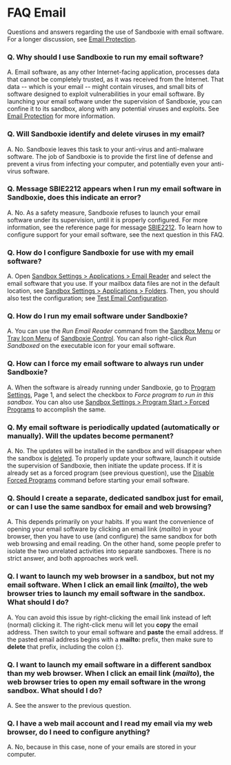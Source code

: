 # FAQ Email

Questions and answers regarding the use of Sandboxie with email software. For a longer discussion, see [Email Protection](EmailProtection.md).

### Q. Why should I use Sandboxie to run my email software?

A. Email software, as any other Internet-facing application, processes data that cannot be completely trusted, as it was received from the Internet. That data -- which is your email -- might contain viruses, and small bits of software designed to exploit vulnerabilities in your email software. By launching your email software under the supervision of Sandboxie, you can confine it to its sandbox, along with any potential viruses and exploits. See [Email Protection](EmailProtection.md) for more information.

### Q. Will Sandboxie identify and delete viruses in my email?

A. No. Sandboxie leaves this task to your anti-virus and anti-malware software. The job of Sandboxie is to provide the first line of defense and prevent a virus from infecting your computer, and potentially even your anti-virus software.

### Q. Message SBIE2212 appears when I run my email software in Sandboxie, does this indicate an error?

A. No. As a safety measure, Sandboxie refuses to launch your email software under its supervision, until it is properly configured. For more information, see the reference page for message [SBIE2212](SBIE2212.md). To learn how to configure support for your email software, see the next question in this FAQ.

### Q. How do I configure Sandboxie for use with my email software?

A. Open [Sandbox Settings > Applications > Email Reader](ApplicationsSettings.md#email-reader) and select the email software that you use. If your mailbox data files are not in the default location, see [Sandbox Settings > Applications > Folders](ApplicationsSettings.md#folders). Then, you should also test the configuration; see [Test Email Configuration](TestEmailConfiguration.md).

### Q. How do I run my email software under Sandboxie?

A. You can use the _Run Email Reader_ command from the [Sandbox Menu](SandboxMenu.md) or [Tray Icon Menu](TrayIconMenu.md) of [Sandboxie Control](SandboxieControl.md). You can also right-click _Run Sandboxed_ on the executable icon for your email software.

### Q. How can I force my email software to always run under Sandboxie?

A. When the software is already running under Sandboxie, go to [Program Settings](ProgramSettings.md#page-1), Page 1, and select the checkbox to _Force program to run in this sandbox_. You can also use [Sandbox Settings > Program Start > Forced Programs](ProgramStartSettings.md#forced-programs) to accomplish the same.

### Q. My email software is periodically updated (automatically or manually). Will the updates become permanent?

A. No. The updates will be installed in the sandbox and will disappear when the sandbox is [deleted](DeleteSandbox.md). To properly update your software, launch it outside the supervision of Sandboxie, then initiate the update process. If it is already set as a forced program (see previous question), use the [Disable Forced Programs](FileMenu.md#disable-forced-programs) command before starting your email software.

### Q. Should I create a separate, dedicated sandbox just for email, or can I use the same sandbox for email and web browsing?

A. This depends primarily on your habits. If you want the convenience of opening your email software by clicking an email link (_mailto_) in your browser, then you have to use (and configure) the same sandbox for both web browsing and email reading. On the other hand, some people prefer to isolate the two unrelated activities into separate sandboxes. There is no strict answer, and both approaches work well.

### Q. I want to launch my web browser in a sandbox, but not my email software. When I click an email link (_mailto_), the web browser tries to launch my email software in the sandbox. What should I do?

A. You can avoid this issue by right-clicking the email link instead of left (normal) clicking it. The right-click menu will let you **copy** the email address. Then switch to your email software and **paste** the email address. If the pasted email address begins with a **mailto:** prefix, then make sure to **delete** that prefix, including the colon (:).

### Q. I want to launch my email software in a different sandbox than my web browser. When I click an email link (_mailto_), the web browser tries to open my email software in the wrong sandbox. What should I do?

A. See the answer to the previous question.

### Q. I have a web mail account and I read my email via my web browser, do I need to configure anything?

A. No, because in this case, none of your emails are stored in your computer.
